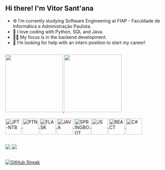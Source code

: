 ## Hi there! I'm Vitor Sant'ana

- ⚙️ I’m currently studying Software Engineering at FIAP - Faculdade de Informática e Administração Paulista.
- 🤖 I love coding with Python, SQL and Java.
- 👨‍💻 My focus is in the backend development.
- 🚀 I’m looking for help with an intern position to start my career!
  
##
  <div>
    <a href="https://www.linkedin.com/in/vitor-da-silva-sant-ana-614655267/">
    <img height="180cm" src="https://github-readme-stats.vercel.app/api?username=v1torsantana&show_icons=true&theme=dracula&include_all_commits=true&count_private=true"/>
    <img height="180cm" src="https://github-readme-stats.vercel.app/api/top-langs/?username=v1torsantana&layout=compact&langs_count=16&theme=dracula"/>
  </div>

<div style="display: inline_block"><br>
  <img align="center" alt="JPT-NTB" height="50" widht="60" src="https://cdn.jsdelivr.net/gh/devicons/devicon@latest/icons/anaconda/anaconda-original.svg">
  
  <img align="center" alt="PTN" height="50" widht="60" src="https://cdn.jsdelivr.net/gh/devicons/devicon@latest/icons/python/python-original.svg">
  
  <img align="center" alt="FLASK" height="50" widht="60" src="https://cdn.jsdelivr.net/gh/devicons/devicon@latest/icons/flask/flask-original.svg">
  
  <img align="center" alt="JAVA" height="50" widht="60" src="https://cdn.jsdelivr.net/gh/devicons/devicon@latest/icons/java/java-original.svg">
  
  <img align="center" alt="SPRINGBOOT" height="50" widht="60" src="https://cdn.jsdelivr.net/gh/devicons/devicon@latest/icons/spring/spring-original.svg">
  
  <img align="center" alt="JS" height="50" widht="60" src="https://cdn.jsdelivr.net/gh/devicons/devicon@latest/icons/javascript/javascript-original.svg">
  
  <img align="center" alt="REACT" height="50" widht="60" src="https://cdn.jsdelivr.net/gh/devicons/devicon@latest/icons/react/react-original.svg">
  
  <img align="center" alt="C#" height="50" widht="60" src="https://cdn.jsdelivr.net/gh/devicons/devicon@latest/icons/csharp/csharp-original.svg">
</div>

##
<div>
<a href="https://instagram.com/v1torsantana" target="_blank"><img src="https://img.shields.io/badge/-Instagram-%23E4405F?style=for-the-badge&logo=instagram&logoColor=white" target="_blank"></a>
<a href="https://www.linkedin.com/in/vitor-da-silva-sant-ana-614655267/" target="_blank"><img src="https://img.shields.io/badge/-LinkedIn-%230077B5?style=for-the-badge&logo=linkedin&logoColor=white" target="_blank"></a> 
  
</div>

##  

<div>
<a href="https://git.io/streak-stats"><img src="https://streak-stats.demolab.com?user=v1torsantana&theme=highcontrast" alt="GitHub Streak" /></a>
</div>
